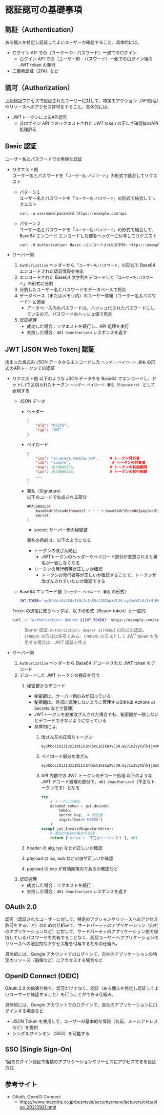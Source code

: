 # 認証認可の基礎事項

## 認証（Authentication）
ある個人を特定し認証してよいユーザーか確認すること。具体的には、

- ログイン API での｛ユーザーID・パスワード｝一致でのログイン
    - ログイン API での｛ユーザーID・パスワード｝一致でのログイン後の JWT token の発行
- 二要素認証（2FA）など

## 認可（Authorization）
上記認証プロセスで認証されたユーザーに対して、特定のアクション（API処理）やリソースへのアクセス許可をすること。具体的には、

- JWTトークンによるAPI認可
    - 非ログイン API でのリクエストされた JWT token の正しさ確認後のAPI 処理許可

## Basic 認証
ユーザー名とパスワードでの単純な認証<br>

- リクエスト側<br>
    ユーザー名とパスワードを「`ユーザー名:パスワード`」の形式で結合してリクエスト

    - パターン１<br>
        ユーザー名とパスワードを「`ユーザー名:パスワード`」の形式で結合してリクエスト
        ```python
        curl -u username:password https://example.com/api
        ```

    - パターン２<br>
        ユーザー名とパスワードを「`ユーザー名:パスワード`」の形式で結合して、Base64 エンコード
        エンコードした値をヘッダーに付与してリクエスト
        ```python
        curl -H Authorization: Basic <エンコードされた文字列> https://example.com/api
        ```

- サーバー側<br>
    1. `Authorization` ヘッダーから「`ユーザー名:パスワード`」の形式で Base64 エンコードされた認証情報を抽出
    2. エンコードされた Base64 文字列をデコードして「`ユーザー名:パスワード`」の形式に分割
    3. 分割したユーザー名とパスワードをデータベースで照合
    4. データベース（またはメモリ内）のユーザー情報（ユーザー名＆パスワード）と照合
        - データベース内のパスワードは、ハッシュ化されたパスワードにしているので、パスワードのハッシュ値で照合
    5. 認証処理
        - 成功した場合：リクエストを続行し、API 処理を実行
        - 失敗した場合：`401 Unauthorized` レスポンスを返す

## JWT [JSON Web Token] 認証 

決まった書式の JSON データからエンコードした `ヘッダー.ペイロード.署名` の形式のAPIトークンでの認証

- リクエスト側
    以下のような JSON データをを Base64 でエンコードし、ドット(`.`)で区切られたトークン `ヘッダー.ペイロード.署名（Signature）` として表現する

    - JSON データ
        - ヘッダー<br>
            ```json
            {
                "alg": "HS256",
                "typ": "JWT"
            }
            ```

        - ペイロード<br>
            ```json
            {
                "iss": "io.exact.sample.jwt",     # トークン発行者
                "sub": "sample",                   # トークンの対象者
                "exp": 1670085336,                # トークンの有効期限
                "iat": 1670085336,                # トークンの発行時間
                ...
            }
            ```

        - 署名（Signature）<br>
            以下のコードで生成される部分
            ```bash
            HMACSHA256(
                base64UrlEncode(header) + "." + base64UrlEncode(payload),
                secret
            )
            ```
            - secret: サーバー側の秘密鍵

            署名の目的は、以下のようになる
            - トークンの改ざん防止
                - JWTトークンのヘッダーやペイロード部分が変更されると署名が一致しなくなる
            - トークンの発行者等が正しいか確認
                - トークンの発行者等が正しいか確認することで、トークンが改ざんされていないか確認できる

    - Base64 エンコード値（`ヘッダー.ペイロード.署名` の形式）
        ```bash
        JWT_TOKEN='eyJhbGciOiJIUzI1NiIsInR5cCI6IkpXVCJ9.eyJzdWIiOiIxMjM0NTY3ODkwIiwibmFtZSI6IkpvaG4gRG9lIiwiaWF0IjoxNTE2MjM5MDIyfQ.SflKxwRJSMeKKF2QT4fwpMeJf36POk6yJV_adQssw5c'
        ```

    Token の送信に使うヘッダは、以下の形式（Bearer token）が一般的
    ```bash
    curl -H "Authorization: Bearer ${JWT_TOKEN}" https://example.com/api
    ```

    > Bearer 認証: `Authorization: Bearer ${TOKEN}` の形式の認証。`{TOKEN}` の形式は任意である。`{TOKEN}` の形式として JWT token を使用する場合は、JWT 認証と呼ぶ

- サーバー側
    1. `Authorization` ヘッダーから Base64 デコードされた JWT token をデコード
    2. デコードした JWT トークンの検証を行う
        1. 秘密鍵からデコード
            - 秘密鍵は、サーバー側のみが知っている
            - 秘密鍵は、外部に漏洩しないように管理するGitHub Actions の Secrets などで管理）
            - JWTトークンを直接改ざんされた場合でも、秘密鍵が一致しないとデコードできないようになっている
            - 具体的には、
                1. 改ざん前の正常なトークン
                    ```sh
                    eyJhbGciOiJIUzI1NiIsInR5cCI6IkpXVCJ9.eyJ1c2VyX2lkIjoxMjN9.ABC123...
                    ```

                2. ペイロード部分を改ざん<br>
                    ```sh
                    eyJhbGciOiJIUzI1NiIsInR5cCI6IkpXVCJ9.eyJ1c2VyX2lkIjo5OTl9.ABC123...
                    ```

                3. API 内部での JWT トークンのデコード処理
                    以下のような JWT デコード処理の部分で、`401 Unauthorized`（不正なトークンです）となる
                    ```python
                    try:
                        # トークンの検証
                        decoded_token = jwt.decode(
                            token,
                            secret_key,  # 秘密鍵
                            algorithms=['HS256']
                        )
                    except jwt.InvalidSignatureError:
                        # 署名が無効な場合の処理
                        return {'error': '不正なトークンです'}, 401
                    ```

        2. header の alg, typ などが正しいか確認
        3. payload の iss, sub などの値が正しいか確認
        4. payload の exp が有効期限内であるか確認など
    3. 認証処理
        - 成功した場合：リクエストを続行
        - 失敗した場合：`401 Unauthorized` レスポンスを返す


## OAuth 2.0

認可（認証されたユーザーに対して、特定のアクションやリソースへのアクセス許可をすること）のための仕組みで、サードパーティのアプリケーション（自社のアプリケーションなど）に対して、サードパーティのアプリケーション側で保持しているパスワードを共有することなく、認証ユーザーへアプリケーションのリソースへの限定的なアクセス権を付与するための仕組み。

具体的には、Google アカウントでのログインで、自社のアプリケーションの特定のリソース（画像など）にアクセスする場合など


## OpenID Connect (OIDC)

OAuth 2.0 の拡張仕様で、認可だけでなく、認証（ある個人を特定し認証してよいユーザーか確認すること）も行うことができる仕組み。

具体的には、Google アカウントでのログインで、自社のアプリケーションにログインする場合など

- JSON Token を使用して、ユーザーの基本的な情報（名前、メールアドレスなど）を提供
- シングルサインオン（SSO）を可能する

## SSO [Single Sign-On]

1回のログイン認証で複数のアプリケーションやサービスにアクセスできる認証方式

## 参考サイト

- OAuth, OpenID Connect
    - https://www.macnica.co.jp/business/security/manufacturers/okta/blog_20210901.html
